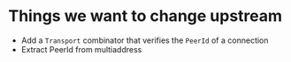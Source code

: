 # Things we want to change upstream

- Add a `Transport` combinator that verifies the `PeerId` of a connection
- Extract PeerId from multiaddress
